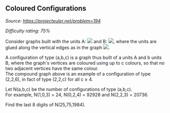 Coloured Configurations
-----------------------

*Source: https://projecteuler.net/problem=194*


*Difficulty rating: 75%*

Consider graphs built with the units A:
![](project/images/p194_GraphA.png) and B:
![](project/images/p194_GraphB.png), where the units are glued along the
vertical edges as in the graph ![](project/images/p194_Fig.png).

A configuration of type (a,b,c) is a graph thus built of a units A and b
units B, where the graph's vertices are coloured using up to c colours,
so that no two adjacent vertices have the same colour.\
 The compound graph above is an example of a configuration of type
(2,2,6), in fact of type (2,2,c) for all c ≥ 4.

Let N(a,b,c) be the number of configurations of type (a,b,c).\
 For example, N(1,0,3) = 24, N(0,2,4) = 92928 and N(2,2,3) = 20736.

Find the last 8 digits of N(25,75,1984).
